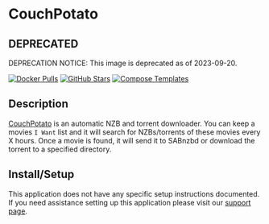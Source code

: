 # CouchPotato

## DEPRECATED

DEPRECATION NOTICE: This image is deprecated as of 2023-09-20.

[![Docker Pulls](https://img.shields.io/docker/pulls/linuxserver/couchpotato?style=flat-square&color=607D8B&label=docker%20pulls&logo=docker)](https://hub.docker.com/r/linuxserver/couchpotato)
[![GitHub Stars](https://img.shields.io/github/stars/linuxserver/docker-couchpotato?style=flat-square&color=607D8B&label=github%20stars&logo=github)](https://github.com/linuxserver/docker-couchpotato)
[![Compose Templates](https://img.shields.io/static/v1?style=flat-square&color=607D8B&label=compose&message=templates)](https://github.com/GhostWriters/DockSTARTer/tree/main/compose/.apps/couchpotato)

## Description

[CouchPotato](https://couchpota.to/) is an automatic NZB and torrent downloader.
You can keep a movies `I Want` list and it will search for NZBs/torrents of
these movies every X hours. Once a movie is found, it will send it to SABnzbd or
download the torrent to a specified directory.

## Install/Setup

This application does not have any specific setup instructions documented. If
you need assistance setting up this application please visit our
[support page](https://dockstarter.com/basics/support/).
